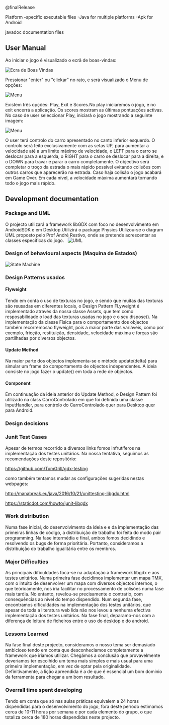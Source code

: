 @finalRelease

Platform -specific executable files
-Java for multiple platforms
-Apk for Android

javadoc documentation files
## User Manual
  
  Ao iniciar o jogo é visualizado o ecrã de boas-vindas:
  
  ![Ecra de Boas Vindas](firstScreen.png)
  
  Pressionar "enter" ou "clickar" no rato, e será visualizado o Menu de opções:
  
  ![Menu](SecondScreen.png)
  
  Existem três opções: Play, Exit e Scores.No play iniciaremos o jogo, e no exit encerrá a aplicação. Os scores mostram as últimas pontuações activas.
  No caso de user seleccionar Play, iniciará o jogo mostrando a seguinte imagem:
  
  ![Menu](gameScreen.png)
  
  O user terá controlo do carro apresentado no canto inferior esquerdo. O controlo será feito exclusivamente com as setas UP, para aumentar a velocidade até a um limite máximo de velocidade, o LEFT para o carro se deslocar para a esquerda, o RIGHT para o carro se deslocar para a direita, e o DOWN para travar e parar o carro completamente.
  O objectivo será completar o troço da estrada o mais rápido possível evitando colisões com outros carros que aparecerão na estrada. Caso haja colisão o jogo acabará em Game Over. Em cada nível, a velocidade máxima aumentará tornando todo o jogo mais rápido.

## Development documentation

  ### Package and UML
    
  O projecto utilizará a framework libGDX com foco no desenvolvimento em AndroidSDK e em Desktop.Utilizirá o package Physics
  Utilizou-se o diagram UML proposto pelo Prof André Restivo, onde se pretende acrescentar as classes especificas do jogo.
  
  ![UML](UMLvelesc.png)
 
  
  
  ### Design of behavioural aspects (Maquina de Estados)

  ![State Machine](stateMachine.png)


 ###  Design Patterns usados
 
 #### Flyweight
 Tendo em conta o uso de texturas no jogo, e sendo que muitas das  texturas são reusadas em diferentes locais, o Design Pattern FLyweight é implementado através da nossa classe Assets, que tem como resposabilidade o load das texturas usadas no jogo e o seu dispose(). 
 Na implementação da classe Física para o comportamento dos objectos também recorremosao flyweight, pois a maior parte das variáveis, como por exemplo, fricção, restituição, densidade, velocidade máxima e forças são partilhadas por diversos objectos.
 
#### Update Method
Na maior parte dos objectos implementa-se o método update(delta) para simular um frame do comportamento de objectos independentes. A ideia consiste no jogo fazer o update() em toda a rede de objectos.

#### Component
Em continuação da ideia anterior do Update Method, o Design Pattern foi utilizado na class CarroControlado em que foi definida uma classe InputHandler, para controlo do CarroControlado quer para Desktop quer para Android.

### Design decisions 
  
  
  
  ### Junit Test Cases
  
  Apesar de termos recorrido  a diversos links fomos infrutíferos na implementação dos testes unitários.
  Na nossa tentativa, seguimos as recomendações deste reposítório:
  
  https://github.com/TomGrill/gdx-testing
  
  como também tentamos mudar as configurações sugeridas nestas webpages:
  
  http://manabreak.eu/java/2016/10/21/unittesting-libgdx.html
  
  https://staticdot.com/howto/junit-libgdx
 
### Work distribution

Numa fase inicial, do desenvolvimento da ideia e e da implementação das primeiras linhas de código, a distribuição de trabalho foi feita do modo pair programming. Na fase intermédia e final, ambos fomos decidindo e resolvendo os bugs de forma prioritária.
Portanto, consideramos a distribuição do trabalho igualitária entre os membros. 

### Major Difficulties

As principais dificuldades foca-se na adaptação à framework libgdx e aos testes unitários.
Numa primeira fase decidimos implementar um mapa TMX, com o intuito de desenvolver um mapa com diversos objectos internos, o que teóricamente, nos iria facilitar no processamento de colisões numa fase mais tardia. No entanto, revelou-se precisamente o contraŕio, com consequências ao nível do tempo dispendido. 
Num segunda fase, encontramos dificuldades na implementação dos testes unitários, que apesar de toda a literatura web lida não nos levou a nenhuma efectiva implementação dos testes unitários.
Na fase final, deparamo-nos com a diferença de leitura de ficheiros entre o uso do desktop e do android.

### Lessons Learned

Na fase final deste projecto, consideramos o nosso tema ser demasiado ambicioso tendo em conta que desconheciamos completamente a framework que iriamos utilizar. Chegámos a conclusão que provavelmente deveríamos ter escolhido um tema mais simples e mais usual para uma primeira implementação, em vez de optar pela originalidade. Definitivamente, a lição apreendida é a de que é essencial um bom dominio da ferramenta para chegar a um bom resultado.

### Overrall time spent developing 
Tendo em conta que só nas aulas práticas equivalem a 24 horas dispendidas para o desenvolvimento do jogo, fora deste período estimamos cerca de 10-11 horas por semana e por cada elemento do grupo, o que totaliza cerca de 180 horas dispendidas neste projecto.
